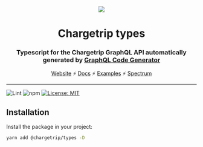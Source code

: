 <div align="center">
  <img src="https://chargetrip-files.s3.eu-central-1.amazonaws.com/logo-1.png" >
  <h1>Chargetrip types</h1>
  <p><h3 align="center">Typescript for the Chargetrip GraphQL API automatically generated by <a href="https://graphql-code-generator.com/" target="_blank">GraphQL Code Generator</a></h3></p>
  <a href="https://chargetrip.com">Website</a>
  <span>⚡️</span>
  <a href="https://docs.chargetrip.com/">Docs</a>
  <span>⚡</span>
  <a href="https://chargetrip.github.io/examples/">Examples</a>
  <span>⚡</span>
  <a href="https://spectrum.chat/chargetrip?tab=posts">Spectrum</a>
</div>
<hr>

![Lint](https://github.com/chargetrip/types/workflows/Lint/badge.svg) ![npm](https://img.shields.io/npm/v/@chargetrip/types) [![License: MIT](https://img.shields.io/badge/License-MIT-yellow.svg)](https://opensource.org/licenses/MIT)

## Installation

Install the package in your project:

```bash
yarn add @chargetrip/types -D
```
